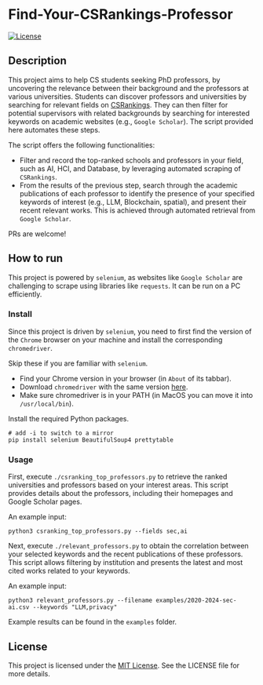 # Find-Your-CSRankings-Professor

[![License](https://img.shields.io/badge/license-MIT-blue.svg)](LICENSE)

## Description

This project aims to help CS students seeking PhD professors, by uncovering the relevance between their background and the professors at various universities. Students can discover professors and universities by searching for relevant fields on [CSRankings](https://csrankings.org). They can then filter for potential supervisors with related backgrounds by searching for interested keywords on academic websites (e.g., `Google Scholar`). The script provided here automates these steps.

The script offers the following functionalities:

- Filter and record the top-ranked schools and professors in your field, such as AI, HCI, and Database, by leveraging automated scraping of `CSRankings`.
- From the results of the previous step, search through the academic publications of each professor to identify the presence of your specified keywords of interest (e.g., LLM, Blockchain, spatial), and present their recent relevant works. This is achieved through automated retrieval from `Google Scholar`.
  
PRs are welcome!

## How to run

This project is powered by `selenium`, as websites like `Google Scholar` are challenging to scrape using libraries like `requests`. It can be run on a PC efficiently.

### Install

Since this project is driven by `selenium`, you need to first find the version of the `Chrome` browser on your machine and install the corresponding `chromedriver`.

Skip these if you are familiar with `selenium`.

- Find your Chrome version in your browser (in `About` of its tabbar).
- Download `chromedriver` with the same version [here](https://chromedriver.chromium.org/downloads).
- Make sure chromedriver is in your PATH (in MacOS you can move it into `/usr/local/bin`).

Install the required Python packages.

```
# add -i to switch to a mirror
pip install selenium BeautifulSoup4 prettytable
```

### Usage

First, execute `./csranking_top_professors.py` to retrieve the ranked universities and professors based on your interest areas. This script provides details about the professors, including their homepages and Google Scholar pages.

An example input:

```
python3 csranking_top_professors.py --fields sec,ai
```

Next, execute `./relevant_professors.py` to obtain the correlation between your selected keywords and the recent publications of these professors. This script allows filtering by institution and presents the latest and most cited works related to your keywords.

An example input:

```
python3 relevant_professors.py --filename examples/2020-2024-sec-ai.csv --keywords "LLM,privacy"
```

Example results can be found in the `examples` folder.

## License

This project is licensed under the [MIT License](LICENSE). See the LICENSE file for more details.
